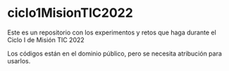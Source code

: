 # ciclo1MisionTIC2022
Este es un repositorio con los experimentos y retos que haga durante el Ciclo I de Misión TIC 2022

Los códigos están en el dominio público, pero se necesita atribución para usarlos.
